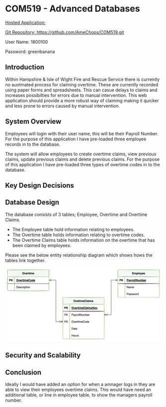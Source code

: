 # COM519 - Advanced Databases

<u>Hosted Application: </u> <p>
<u>Git Repository: </u>https://github.com/AmeChops/COM519.git<p>
</u>User Name: </u> 1800100 <p>
</u>Password: </u> greenbanana <p>

## Introduction

Within Hampshire & Isle of Wight Fire and Rescue Service there is currently no auotmated process for claiming overtime.  These are currently recorded using paper forms and spreadsheets.  This can casue delays to claims and increases possibilties for errors due to manual intervention.  This web application should provide a more robust way of claiming making it quicker and less prone to errors caused by manual intervention.

## System Overview

Employees will login with their user name, this will be their Payroll Number.  For the purpose of this application I have pre-loaded three employee records in to the database. 

The system will allow employees to create overtime claims, view previous claims, update previous claims and delete previous claims.  For the purpose of this application I have pre-loaded three types of overtime codes in to the database.

## Key Design Decisions

## Database Design

The database consists of 3 tables; Employee, Overtime and Overtime Claims.

- The Employee table hold information relating to employees.
- The Overtime table holds information relating to overtime codes.
- The Overtime Claims table holds information on the overtime that has been claimed by employees.

Please see the below entity relationship diagram which shows hows the tables link together.

![](2023-01-17-09-41-04.png)

## Security and Scalability

## Conclusion

Ideally I would have added an option for when a amnager logs in they are able to view their employees overtime claims.  This would have need an additional table, or line in employee table, to show the managers payroll number.